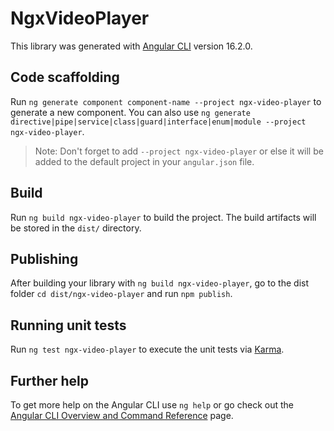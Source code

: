 # NgxVideoPlayer

This library was generated with [Angular CLI](https://github.com/angular/angular-cli) version 16.2.0.

## Code scaffolding

Run `ng generate component component-name --project ngx-video-player` to generate a new component. You can also use `ng generate directive|pipe|service|class|guard|interface|enum|module --project ngx-video-player`.
> Note: Don't forget to add `--project ngx-video-player` or else it will be added to the default project in your `angular.json` file. 

## Build

Run `ng build ngx-video-player` to build the project. The build artifacts will be stored in the `dist/` directory.

## Publishing

After building your library with `ng build ngx-video-player`, go to the dist folder `cd dist/ngx-video-player` and run `npm publish`.

## Running unit tests

Run `ng test ngx-video-player` to execute the unit tests via [Karma](https://karma-runner.github.io).

## Further help

To get more help on the Angular CLI use `ng help` or go check out the [Angular CLI Overview and Command Reference](https://angular.io/cli) page.
